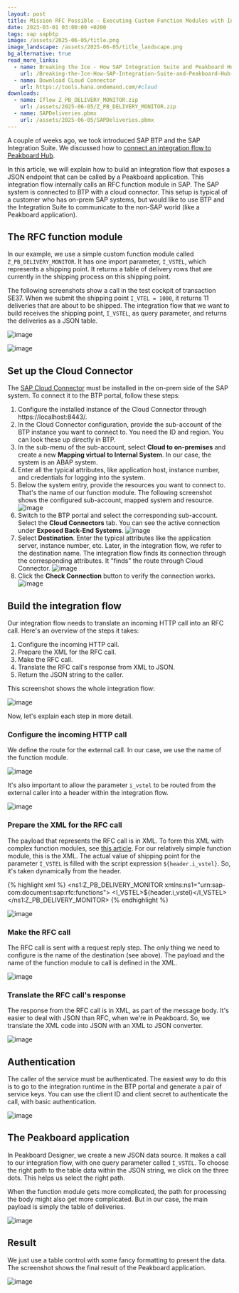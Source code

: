 ```yaml
---
layout: post
title: Mission RFC Possible – Executing Custom Function Modules with Integration Flows
date: 2023-03-01 03:00:00 +0200
tags: sap sapbtp
image: /assets/2025-06-05/title.png
image_landscape: /assets/2025-06-05/title_landscape.png
bg_alternative: true
read_more_links:
  - name: Breaking the Ice - How SAP Integration Suite and Peakboard Hub Became Best Friends
    url: /Breaking-the-Ice-How-SAP-Integration-Suite-and-Peakboard-Hub-Became-Best-Friends.html
  - name: Download CLoud Connector
    url: https://tools.hana.ondemand.com/#cloud
downloads:
  - name: Iflow Z_PB_DELIVERY_MONITOR.zip
    url: /assets/2025-06-05/Z_PB_DELIVERY_MONITOR.zip
  - name: SAPDeliveries.pbmx
    url: /assets/2025-06-05/SAPDeliveries.pbmx
---
```

A couple of weeks ago, we took introduced SAP BTP and the SAP Integration Suite. We discussed how to [connect an integration flow to Peakboard Hub](/Breaking-the-Ice-How-SAP-Integration-Suite-and-Peakboard-Hub-Became-Best-Friends.html).

In this article, we will explain how to build an integration flow that exposes a JSON endpoint that can be called by a Peakboard application. This integration flow internally calls an RFC function module in SAP. The SAP system is connected to BTP with a cloud connector. This setup is typical of a customer who has on-prem SAP systems, but would like to use BTP and the Integration Suite to communicate to the non-SAP world (like a Peakboard application).

## The RFC function module

In our example, we use a simple custom function module called `Z_PB_DELIVERY_MONITOR`. It has one import parameter, `I_VSTEL`, which represents a shipping point. It returns a table of delivery rows that are currently in the shipping process on this shipping point.

The following screenshots show a call in the test cockpit of transaction SE37. When we submit the shipping point `I_VTEL = 1000`, it returns 11 deliveries that are about to be shipped. The integration flow that we want to build receives the shipping point, `I_VSTEL`, as query parameter, and returns the deliveries as a JSON table.

![image](/assets/2025-06-05/010.png)

![image](/assets/2025-06-05/020.png)

## Set up the Cloud Connector

The [SAP Cloud Connector](https://tools.hana.ondemand.com/#cloud) must be installed in the on-prem side of the SAP system. To connect it to the BTP portal, follow these steps:

1. Configure the installed instance of the Cloud Connector through https://localhost:8443/.
2. In the Cloud Connector configuration, provide the sub-account of the BTP instance you want to connect to. You need the ID and region. You can look these up directly in BTP.
3. In the sub-menu of the sub-account, select **Cloud to on-premises** and create a new **Mapping virtual to Internal System**. In our case, the system is an ABAP system.
4. Enter all the typical attributes, like application host, instance number, and credentials for logging into the system. 
5. Below the system entry, provide the resources you want to connect to. That's the name of our function module. The following screenshot shows the configured sub-account, mapped system and resource.
   ![image](/assets/2025-06-05/030.png)
5. Switch to the BTP portal and select the corresponding sub-account. Select the **Cloud Connectors** tab. You can see the active connection under **Exposed Back-End Systems**.
   ![image](/assets/2025-06-05/040.png)
6. Select **Destination**. Enter the typical attributes like the application server, instance number, etc. Later, in the integration flow, we refer to the destination name. The integration flow finds its connection through the corresponding attributes. It "finds" the route through Cloud Connector.
   ![image](/assets/2025-06-05/050.png)
7. Click the **Check Connection** button to verify the connection works.
   ![image](/assets/2025-06-05/060.png)

## Build the integration flow

Our integration flow needs to translate an incoming HTTP call into an RFC call. Here's an overview of the steps it takes:

1. Configure the incoming HTTP call.
2. Prepare the XML for the RFC call.
3. Make the RFC call.
4. Translate the RFC call's response from XML to JSON.
5. Return the JSON string to the caller.

This screenshot shows the whole integration flow:

![image](/assets/2025-06-05/070.png)

Now, let's explain each step in more detail.

### Configure the incoming HTTP call

We define the route for the external call. In our case, we use the name of the function module.

![image](/assets/2025-06-05/080.png)

It's also important to allow the parameter `i_vstel` to be routed from the external caller into a header within the integration flow.

![image](/assets/2025-06-05/075.png)

### Prepare the XML for the RFC call

The payload that represents the RFC call is in XML. To form this XML with complex function modules, see [this article](https://community.sap.com/t5/technology-blog-posts-by-sap/cloud-integration-creating-xml-structure-for-remote-function-call-rfc-that/ba-p/13559556). For our relatively simple function module, this is the XML. The actual value of shipping point for the parameter `I_VSTEL` is filled with the script expression `${header.i_vstel}`. So, it's taken dynamically from the header.

{% highlight xml %}
<ns1:Z_PB_DELIVERY_MONITOR xmlns:ns1="urn:sap-com:document:sap:rfc:functions">
     <I_VSTEL>${header.i_vstel}</I_VSTEL>
</ns1:Z_PB_DELIVERY_MONITOR>
{% endhighlight %}

![image](/assets/2025-06-05/090.png)

### Make the RFC call

The RFC call is sent with a request reply step. The only thing we need to configure is the name of the destination (see above). The payload and the name of the function module to call is defined in the XML. 

![image](/assets/2025-06-05/100.png)

### Translate the RFC call's response

The response from the RFC call is in XML, as part of the message body. It's easier to deal with JSON than RFC, when we're in Peakboard. So, we translate the XML code into JSON with an XML to JSON converter.

![image](/assets/2025-06-05/110.png)

## Authentication

The caller of the service must be authenticated. The easiest way to do this is to go to the integration runtime in the BTP portal and generate a pair of service keys. You can use the client ID and client secret to authenticate the call, with basic authentication.

![image](/assets/2025-06-05/120.png)

## The Peakboard application

In Peakboard Designer, we create a new JSON data source. It makes a call to our integration flow, with one query parameter called `I_VSTEL`. To choose the right path to the table data within the JSON string, we click on the three dots. This helps us select the right path.

When the function module gets more complicated, the path for processing the body might also get more complicated. But in our case, the main payload is simply the table of deliveries.

![image](/assets/2025-06-05/130.png)

## Result

We just use a table control with some fancy formatting to present the data. The screenshot shows the final result of the Peakboard application.

![image](/assets/2025-06-05/140.png)

